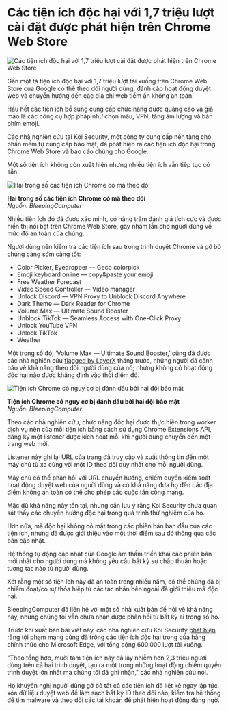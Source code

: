 # Các tiện ích độc hại với 1,7 triệu lượt cài đặt được phát hiện trên Chrome Web Store

![Các tiện ích độc hại với 1,7 triệu lượt cài đặt được phát hiện trên Chrome Web Store](https://www.bleepstatic.com/content/hl-images/2021/09/23/Chrome_flare.jpg)

Gần một tá tiện ích độc hại với 1,7 triệu lượt tải xuống trên Chrome Web Store của Google có thể theo dõi người dùng, đánh cắp hoạt động duyệt web và chuyển hướng đến các địa chỉ web tiềm ẩn không an toàn.

Hầu hết các tiện ích bổ sung cung cấp chức năng được quảng cáo và giả mạo là các công cụ hợp pháp như chọn màu, VPN, tăng âm lượng và bàn phím emoji.

Các nhà nghiên cứu tại Koi Security, một công ty cung cấp nền tảng cho phần mềm tự cung cấp bảo mật, đã phát hiện ra các tiện ích độc hại trong Chrome Web Store và báo cáo chúng cho Google.

Một số tiện ích không còn xuất hiện nhưng nhiều tiện ích vẫn tiếp tục có sẵn.

![Hai trong số các tiện ích Chrome có mã theo dõi](https://www.bleepstatic.com/images/news/u/1220909/2025/July/1.jpg)

**Hai trong số các tiện ích Chrome có mã theo dõi**  
_Nguồn: BleepingComputer_

Nhiều tiện ích đó đã được xác minh, có hàng trăm đánh giá tích cực và được hiển thị nổi bật trên Chrome Web Store, gây nhầm lẫn cho người dùng về mức độ an toàn của chúng.

Người dùng nên kiểm tra các tiện ích sau trong trình duyệt Chrome và gỡ bỏ chúng càng sớm càng tốt:

* Color Picker, Eyedropper — Geco colorpick
* Emoji keyboard online — copy&paste your emoji
* Free Weather Forecast
* Video Speed Controller — Video manager
* Unlock Discord — VPN Proxy to Unblock Discord Anywhere
* Dark Theme — Dark Reader for Chrome
* Volume Max — Ultimate Sound Booster
* Unblock TikTok — Seamless Access with One-Click Proxy
* Unlock YouTube VPN
* Unlock TikTok
* Weather

Một trong số đó, ‘Volume Max — Ultimate Sound Booster,’ cũng đã được các nhà nghiên cứu [flagged by LayerX](https://layerxsecurity.com/blog/sleeper-sound-layerx-uncovers-malicious-sleeper-sound-management-extensions-with-nearly-1-5-million-users-worldwide/) tháng trước, những người đã cảnh báo về khả năng theo dõi người dùng của nó; nhưng không có hoạt động độc hại nào được khẳng định vào thời điểm đó.

![Tiện ích Chrome có nguy cơ bị đánh dấu bởi hai đội bảo mật](https://www.bleepstatic.com/images/news/u/1220909/2025/July/3.jpg)

**Tiện ích Chrome có nguy cơ bị đánh dấu bởi hai đội bảo mật**  
_Nguồn: BleepingComputer_

Theo các nhà nghiên cứu, chức năng độc hại được thực hiện trong worker dịch vụ nền của mỗi tiện ích bằng cách sử dụng Chrome Extensions API, đăng ký một listener được kích hoạt mỗi khi người dùng chuyển đến một trang web mới.

Listener này ghi lại URL của trang đã truy cập và xuất thông tin đến một máy chủ từ xa cùng với một ID theo dõi duy nhất cho mỗi người dùng.

Máy chủ có thể phản hồi với URL chuyển hướng, chiếm quyền kiểm soát hoạt động duyệt web của người dùng và có khả năng đưa họ đến các địa điểm không an toàn có thể cho phép các cuộc tấn công mạng.

Mặc dù khả năng này tồn tại, nhưng cần lưu ý rằng Koi Security chưa quan sát thấy các chuyển hướng độc hại trong quá trình thử nghiệm của họ.

Hơn nữa, mã độc hại không có mặt trong các phiên bản ban đầu của các tiện ích, nhưng đã được giới thiệu vào một thời điểm sau đó thông qua các bản cập nhật.

Hệ thống tự động cập nhật của Google âm thầm triển khai các phiên bản mới nhất cho người dùng mà không yêu cầu bất kỳ sự chấp thuận hoặc tương tác nào từ người dùng.

Xét rằng một số tiện ích này đã an toàn trong nhiều năm, có thể chúng đã bị chiếm đoạt/có sự thỏa hiệp từ các tác nhân bên ngoài đã giới thiệu mã độc hại.

BleepingComputer đã liên hệ với một số nhà xuất bản để hỏi về khả năng này, nhưng chúng tôi vẫn chưa nhận được phản hồi từ bất kỳ ai trong số họ.

Trước khi xuất bản bài viết này, các nhà nghiên cứu Koi Security [phát hiện](https://medium.com/@idandrd/fb4ed4f40ff5) rằng tội phạm mạng cũng đã trồng các tiện ích độc hại trong cửa hàng chính thức cho Microsoft Edge, với tổng cộng 600.000 lượt tải xuống.

"Theo tổng hợp, mười tám tiện ích này đã lây nhiễm hơn 2,3 triệu người dùng trên cả hai trình duyệt, tạo ra một trong những hoạt động chiếm quyền trình duyệt lớn nhất mà chúng tôi đã ghi nhận," các nhà nghiên cứu nói.

Họ khuyến nghị người dùng gỡ bỏ tất cả các tiện ích đã liệt kê ngay lập tức, xóa dữ liệu duyệt web để làm sạch bất kỳ ID theo dõi nào, kiểm tra hệ thống để tìm malware và theo dõi các tài khoản để phát hiện hoạt động đáng ngờ.